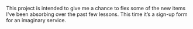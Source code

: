 This project is intended to give me a chance to flex some of the new items I've been absorbing over the past few lessons. 
This time it’s a sign-up form for an imaginary service.

